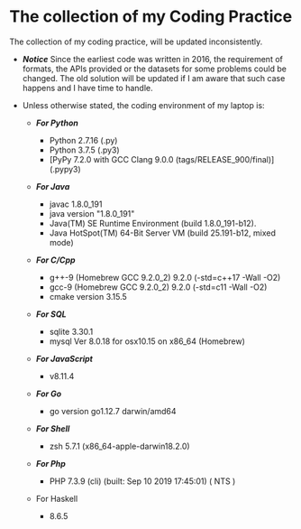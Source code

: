 # The collection of my Coding Practice

The collection of my coding practice, will be updated inconsistently.

* ***Notice*** 
Since the earliest code was written in 2016, the requirement of formats, the APIs provided or the datasets for some problems could be changed. The old solution will be updated if I am aware that such case happens and I have time to handle.

* Unless otherwise stated, the coding environment of my laptop is:

	* ***For Python***
   		* Python 2.7.16 (.py)
		* Python 3.7.5 (.py3)
        * [PyPy 7.2.0 with GCC Clang 9.0.0 (tags/RELEASE_900/final)] (.pypy3)

	* ***For Java***
		* javac 1.8.0_191
		* java version "1.8.0_191"
		* Java(TM) SE Runtime Environment (build 1.8.0_191-b12).
		* Java HotSpot(TM) 64-Bit Server VM (build 25.191-b12, mixed mode)

	* ***For C/Cpp***
		* g++-9 (Homebrew GCC 9.2.0_2) 9.2.0 (-std=c++17 -Wall -O2)
		* gcc-9 (Homebrew GCC 9.2.0_2) 9.2.0 (-std=c11 -Wall -O2)
      * cmake version 3.15.5

    * ***For SQL***
        * sqlite 3.30.1
        * mysql  Ver 8.0.18 for osx10.15 on x86_64 (Homebrew)

    * ***For JavaScript***
        * v8.11.4

    * ***For Go***
        * go version go1.12.7 darwin/amd64

    * ***For Shell***
        * zsh 5.7.1 (x86_64-apple-darwin18.2.0)

    * ***For Php***
        * PHP 7.3.9 (cli) (built: Sep 10 2019 17:45:01) ( NTS )

    *  For Haskell
        * 8.6.5
